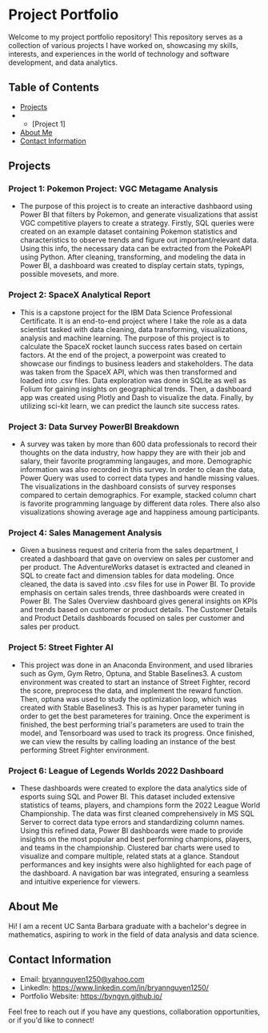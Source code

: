 # Project Portfolio

Welcome to my project portfolio repository! This repository serves as a collection of various projects I have worked on, showcasing my skills, interests, and experiences in the world of technology and software development, and data analytics.

## Table of Contents
- [Projects](#projects)
- - [Project 1]
- [About Me](#about-me)
- [Contact Information](#contact-information)

## Projects

### Project 1: Pokemon Project: VGC Metagame Analysis
- The purpose of this project is to create an interactive dashbaord using Power BI that filters by Pokemon, and generate visualizations that assist VGC competitive players to create a strategy. Firstly, SQL queries were created on an example dataset containing Pokemon statistics and characteristics to observe trends and figure out important/relevant data. Using this info, the necessary data can be extracted from the PokeAPI using Python. After cleaning, transforming, and modeling the data in Power BI, a dashboard was created to display certain stats, typings, possible movesets, and more.

### Project 2: SpaceX Analytical Report
- This is a capstone project for the IBM Data Science Professional Certificate. It is an end-to-end project where I take the role as a data scientist tasked with data cleaning, data transforming, visualizations, analysis and machine learning. The purpose of this project is to calculate the SpaceX rocket launch success rates based on certain factors. At the end of the project, a powerpoint was created to showcase our findings to business leaders and stakeholders. The data was taken from the SpaceX API, which was then transformed and loaded into .csv files. Data exploration was done in SQLite as well as Folium for gaining insights on geographical trends. Then, a dashboard app was created using Plotly and Dash to visualize the data. Finally, by utilizing sci-kit learn, we can predict the launch site success rates.

### Project 3: Data Survey PowerBI Breakdown
- A survey was taken by more than 600 data professionals to record their thoughts on the data industry, how happy they are with their job and salary, their favorite programming langauges, and more. Demographic information was also recorded in this survey. In order to clean the data, Power Query was used to correct data types and handle missing values. The visualizations in the dashboard consists of survey responses compared to certain demographics. For example, stacked column chart is favorite programming language by different data roles. There also also visualizations showing average age and happiness amoung participants.

### Project 4: Sales Management Analysis
- Given a business request and criteria from the sales department, I created a dashboard that gave on overview on sales per customer and per product. The AdventureWorks dataset is extracted and cleaned in SQL to create fact and dimension tables for data modeling. Once cleaned, the data is saved into .csv files for use in Power BI. To provide emphasis on certain sales trends, three dashboards were created in Power BI. The Sales Overview dashboard gives general insights on KPIs and trends based on customer or product details. The Customer Details and Product Details dashboards focused on sales per customer and sales per product.

### Project 5: Street Fighter AI
- This project was done in an Anaconda Environment, and used libraries such as Gym, Gym Retro, Optuna, and Stable Baselines3. A custom environment was created to start an instance of Street Fighter, record the score, preprocess the data, and implement the reward function. Then, optuna was used to study the optimization loop, which was created with Stable Baselines3. This is as hyper parameter tuning in order to get the best parameteres for training. Once the experiment is finished, the best performing trial's parameters are used to train the model, and Tensorboard was used to track its progress. Once finished, we can view the results by calling loading an instance of the best performing Street Fighter environment.

### Project 6: League of Legends Worlds 2022 Dashboard
- These dashboards were created to explore the data analytics side of esports suing SQL and Power BI. This dataset included extensive statistics of teams, players, and champions form the 2022 League World Championship. The data was first cleaned comprehensively in MS SQL Server to correct data type errors and standardizing column names.
Using this refined data, Power BI dashboards were made to provide insights on the most popular and best performing champions, players, and teams in the championship. Clustered bar charts were used to visualize and compare multiple, related stats at a glance. Standout performances and key insights were also highlighted for each page of the dashboard. A navigation bar was integrated, ensuring a seamless and intuitive experience for viewers.

## About Me

Hi! I am a recent UC Santa Barbara graduate with a bachelor's degree in mathematics, aspiring to work in the field of data analysis and data science.

## Contact Information

- Email: bryannguyen1250@yahoo.com
- LinkedIn: https://www.linkedin.com/in/bryannguyen1250/
- Portfolio Website: https://byngyn.github.io/

Feel free to reach out if you have any questions, collaboration opportunities, or if you'd like to connect!
